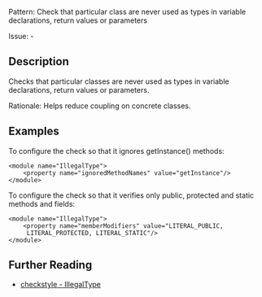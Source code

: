 Pattern: Check that particular class are never used as types in variable declarations, return values or parameters

Issue: -

## Description

Checks that particular classes are never used as types in variable declarations, return values or parameters. 

Rationale: Helps reduce coupling on concrete classes. 

## Examples

To configure the check so that it ignores getInstance() methods: 
    
    
    <module name="IllegalType">
        <property name="ignoredMethodNames" value="getInstance"/>
    </module>
            

To configure the check so that it verifies only public, protected and static methods and fields: 
    
    
    <module name="IllegalType">
        <property name="memberModifiers" value="LITERAL_PUBLIC,
         LITERAL_PROTECTED, LITERAL_STATIC"/>
    </module>

## Further Reading

* [checkstyle - IllegalType](http://checkstyle.sourceforge.net/config_coding.html#IllegalType)